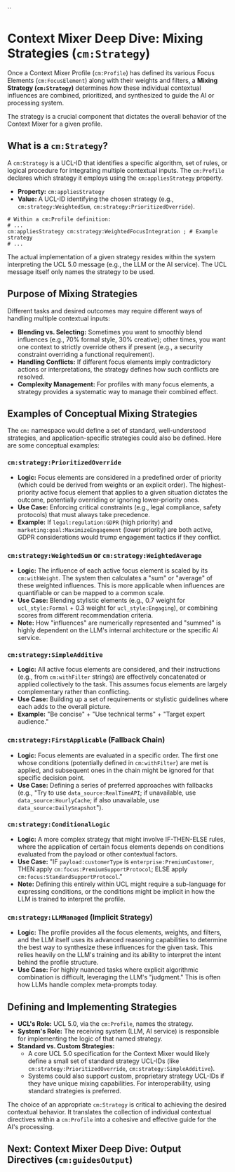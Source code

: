 ``
# Context Mixer Deep Dive: Mixing Strategies (`cm:Strategy`)

Once a Context Mixer Profile (`cm:Profile`) has defined its various Focus Elements (`cm:FocusElement`) along with their weights and filters, a **Mixing Strategy (`cm:Strategy`)** determines *how* these individual contextual influences are combined, prioritized, and synthesized to guide the AI or processing system.

The strategy is a crucial component that dictates the overall behavior of the Context Mixer for a given profile.

## What is a `cm:Strategy`?

A `cm:Strategy` is a UCL-ID that identifies a specific algorithm, set of rules, or logical procedure for integrating multiple contextual inputs. The `cm:Profile` declares which strategy it employs using the `cm:appliesStrategy` property.

*   **Property:** `cm:appliesStrategy`
*   **Value:** A UCL-ID identifying the chosen strategy (e.g., `cm:strategy:WeightedSum`, `cm:strategy:PrioritizedOverride`).

```ucl
# Within a cm:Profile definition:
# ...
cm:appliesStrategy cm:strategy:WeightedFocusIntegration ; # Example strategy
# ...
```

The actual implementation of a given strategy resides within the system interpreting the UCL 5.0 message (e.g., the LLM or the AI service). The UCL message itself only names the strategy to be used.

## Purpose of Mixing Strategies

Different tasks and desired outcomes may require different ways of handling multiple contextual inputs:

*   **Blending vs. Selecting:** Sometimes you want to smoothly blend influences (e.g., 70% formal style, 30% creative); other times, you want one context to strictly override others if present (e.g., a security constraint overriding a functional requirement).
*   **Handling Conflicts:** If different focus elements imply contradictory actions or interpretations, the strategy defines how such conflicts are resolved.
*   **Complexity Management:** For profiles with many focus elements, a strategy provides a systematic way to manage their combined effect.

## Examples of Conceptual Mixing Strategies

The `cm:` namespace would define a set of standard, well-understood strategies, and application-specific strategies could also be defined. Here are some conceptual examples:

### `cm:strategy:PrioritizedOverride`

*   **Logic:** Focus elements are considered in a predefined order of priority (which could be derived from weights or an explicit order). The highest-priority active focus element that applies to a given situation dictates the outcome, potentially overriding or ignoring lower-priority ones.
*   **Use Case:** Enforcing critical constraints (e.g., legal compliance, safety protocols) that must always take precedence.
*   **Example:** If `legal:regulation:GDPR` (high priority) and `marketing:goal:MaximizeEngagement` (lower priority) are both active, GDPR considerations would trump engagement tactics if they conflict.

### `cm:strategy:WeightedSum` or `cm:strategy:WeightedAverage`

*   **Logic:** The influence of each active focus element is scaled by its `cm:withWeight`. The system then calculates a "sum" or "average" of these weighted influences. This is more applicable when influences are quantifiable or can be mapped to a common scale.
*   **Use Case:** Blending stylistic elements (e.g., 0.7 weight for `ucl_style:Formal` + 0.3 weight for `ucl_style:Engaging`), or combining scores from different recommendation criteria.
*   **Note:** How "influences" are numerically represented and "summed" is highly dependent on the LLM's internal architecture or the specific AI service.

### `cm:strategy:SimpleAdditive`

*   **Logic:** All active focus elements are considered, and their instructions (e.g., from `cm:withFilter` strings) are effectively concatenated or applied collectively to the task. This assumes focus elements are largely complementary rather than conflicting.
*   **Use Case:** Building up a set of requirements or stylistic guidelines where each adds to the overall picture.
*   **Example:** "Be concise" + "Use technical terms" + "Target expert audience."

### `cm:strategy:FirstApplicable` (Fallback Chain)

*   **Logic:** Focus elements are evaluated in a specific order. The first one whose conditions (potentially defined in `cm:withFilter`) are met is applied, and subsequent ones in the chain might be ignored for that specific decision point.
*   **Use Case:** Defining a series of preferred approaches with fallbacks (e.g., "Try to use `data_source:RealTimeAPI`; if unavailable, use `data_source:HourlyCache`; if also unavailable, use `data_source:DailySnapshot`").

### `cm:strategy:ConditionalLogic`

*   **Logic:** A more complex strategy that might involve IF-THEN-ELSE rules, where the application of certain focus elements depends on conditions evaluated from the payload or other contextual factors.
*   **Use Case:** "IF `payload:customerType` is `enterprise:PremiumCustomer`, THEN apply `cm:focus:PremiumSupportProtocol`; ELSE apply `cm:focus:StandardSupportProtocol`."
*   **Note:** Defining this entirely within UCL might require a sub-language for expressing conditions, or the conditions might be implicit in how the LLM is trained to interpret the profile.

### `cm:strategy:LLMManaged` (Implicit Strategy)

*   **Logic:** The profile provides all the focus elements, weights, and filters, and the LLM itself uses its advanced reasoning capabilities to determine the best way to synthesize these influences for the given task. This relies heavily on the LLM's training and its ability to interpret the intent behind the profile structure.
*   **Use Case:** For highly nuanced tasks where explicit algorithmic combination is difficult, leveraging the LLM's "judgment." This is often how LLMs handle complex meta-prompts today.

## Defining and Implementing Strategies

*   **UCL's Role:** UCL 5.0, via the `cm:Profile`, names the strategy.
*   **System's Role:** The receiving system (LLM, AI service) is responsible for implementing the logic of that named strategy.
*   **Standard vs. Custom Strategies:**
    *   A core UCL 5.0 specification for the Context Mixer would likely define a small set of standard strategy UCL-IDs (like `cm:strategy:PrioritizedOverride`, `cm:strategy:SimpleAdditive`).
    *   Systems could also support custom, proprietary strategy UCL-IDs if they have unique mixing capabilities. For interoperability, using standard strategies is preferred.

The choice of an appropriate `cm:Strategy` is critical to achieving the desired contextual behavior. It translates the collection of individual contextual directives within a `cm:Profile` into a cohesive and effective guide for the AI's processing.

## Next: Context Mixer Deep Dive: Output Directives (`cm:guidesOutput`)
